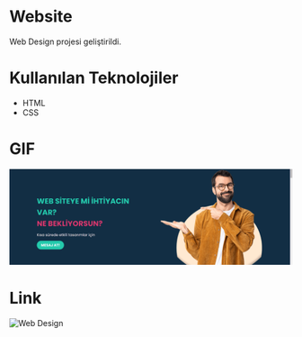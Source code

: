 # Website

Web Design projesi geliştirildi.

# Kullanılan Teknolojiler

- HTML
- CSS

# GIF

![](/img/GIF.gif)

# Link

![Web Design](https://662a54c696c833b6ccb66c73--sparkly-palmier-23fc52.netlify.app/)
